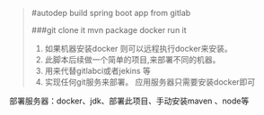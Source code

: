 

> #autodep build spring boot app from gitlab
> 
> ###git clone it mvn package docker run it
> 
>  1.  如果机器安装docker 则可以远程执行docker来安装。  
>  2.  此脚本后续做一个简单的项目,来部署不同的机器。 
>  3.  用来代替gitlabci或者jekins 等
>  4.  实现任何git服务来部署。 应用服务器只需要安装docker即可

部署服务器：docker、jdk、部署此项目、手动安装maven 、node等

